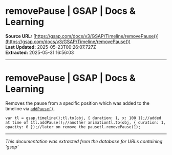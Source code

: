 # removePause | GSAP | Docs & Learning

**Source URL:** [https://gsap.com/docs/v3/GSAP/Timeline/removePause()](https://gsap.com/docs/v3/GSAP/Timeline/removePause())  
**Last Updated:** 2025-05-23T00:26:07.727Z  
**Extracted:** 2025-05-31 16:56:03

---

# removePause | GSAP | Docs & Learning

Removes the pause from a specific position which was added to the timeline via [`addPause()`](https://gsap.com/docs/v3/GSAP/Timeline/addPause\(\)).

```
var tl = gsap.timeline();tl.to(obj, { duration: 1, x: 100 });//added at time of 1tl.addPause();//another animationtl.to(obj, { duration: 1, opacity: 0 });//later on remove the pausetl.removePause(1);
```

---

*This documentation was extracted from the database for URLs containing 'gsap'*
